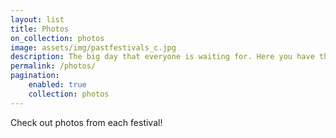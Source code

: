 ```yaml
---
layout: list
title: Photos
on_collection: photos
image: assets/img/pastfestivals_c.jpg
description: The big day that everyone is waiting for. Here you have the oportunity to see and appreciate big artists and local bands.
permalink: /photos/
pagination:
    enabled: true
    collection: photos
---
```

<p>Check out photos from each festival!</p>